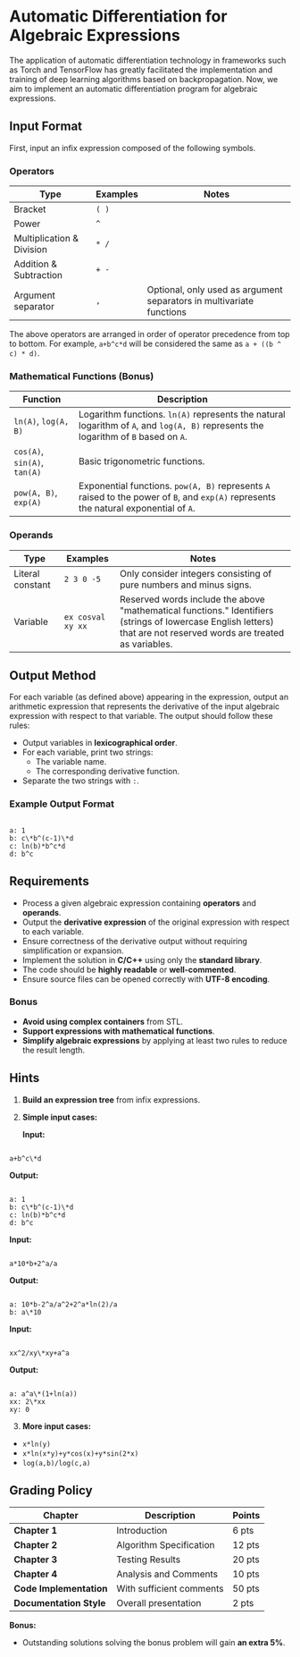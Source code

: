 # Automatic Differentiation for Algebraic Expressions

The application of automatic differentiation technology in frameworks such as Torch and TensorFlow has greatly facilitated the implementation and training of deep learning algorithms based on backpropagation. Now, we aim to implement an automatic differentiation program for algebraic expressions.

## Input Format

First, input an infix expression composed of the following symbols.

### Operators

| Type                     | Examples | Notes |
|--------------------------|---------|-------|
| Bracket                 | `( )`   |       |
| Power                   | `^`     |       |
| Multiplication & Division | `* /`   |       |
| Addition & Subtraction   | `+ -`   |       |
| Argument separator      | `,`     | Optional, only used as argument separators in multivariate functions |

The above operators are arranged in order of operator precedence from top to bottom. For example, `a+b^c*d` will be considered the same as `a + ((b ^ c) * d)`.

### Mathematical Functions (Bonus)

| Function | Description |
|----------|-------------|
| `ln(A)`, `log(A, B)` | Logarithm functions. `ln(A)` represents the natural logarithm of `A`, and `log(A, B)` represents the logarithm of `B` based on `A`. |
| `cos(A)`, `sin(A)`, `tan(A)` | Basic trigonometric functions. |
| `pow(A, B)`, `exp(A)` | Exponential functions. `pow(A, B)` represents `A` raised to the power of `B`, and `exp(A)` represents the natural exponential of `A`. |

### Operands

| Type               | Examples         | Notes |
|--------------------|-----------------|-------|
| Literal constant  | `2 3 0 -5`       | Only consider integers consisting of pure numbers and minus signs. |
| Variable          | `ex cosval xy xx` | Reserved words include the above "mathematical functions." Identifiers (strings of lowercase English letters) that are not reserved words are treated as variables. |

## Output Method

For each variable (as defined above) appearing in the expression, output an arithmetic expression that represents the derivative of the input algebraic expression with respect to that variable. The output should follow these rules:

- Output variables in **lexicographical order**.
- For each variable, print two strings:
  - The variable name.
  - The corresponding derivative function.
- Separate the two strings with `:`.

### Example Output Format

```

a: 1
b: c\*b^(c-1)\*d
c: ln(b)*b^c*d
d: b^c

```

## Requirements

- Process a given algebraic expression containing **operators** and **operands**.
- Output the **derivative expression** of the original expression with respect to each variable.
- Ensure correctness of the derivative output without requiring simplification or expansion.
- Implement the solution in **C/C++** using only the **standard library**.
- The code should be **highly readable** or **well-commented**.
- Ensure source files can be opened correctly with **UTF-8 encoding**.

### Bonus

- **Avoid using complex containers** from STL.
- **Support expressions with mathematical functions**.
- **Simplify algebraic expressions** by applying at least two rules to reduce the result length.

## Hints

1. **Build an expression tree** from infix expressions.
2. **Simple input cases:**

   **Input:**  
```

a+b^c\*d

```
**Output:**  
```

a: 1
b: c\*b^(c-1)\*d
c: ln(b)*b^c*d
d: b^c

```

**Input:**  
```

a*10*b+2^a/a

```
**Output:**  
```

a: 10*b-2^a/a^2+2^a*ln(2)/a
b: a\*10

```

**Input:**  
```

xx^2/xy\*xy+a^a

```
**Output:**  
```

a: a^a\*(1+ln(a))
xx: 2\*xx
xy: 0

```

3. **More input cases:**
- `x*ln(y)`
- `x*ln(x*y)+y*cos(x)+y*sin(2*x)`
- `log(a,b)/log(c,a)`

## Grading Policy

| Chapter | Description | Points |
|---------|------------|--------|
| **Chapter 1** | Introduction | 6 pts |
| **Chapter 2** | Algorithm Specification | 12 pts |
| **Chapter 3** | Testing Results | 20 pts |
| **Chapter 4** | Analysis and Comments | 10 pts |
| **Code Implementation** | With sufficient comments | 50 pts |
| **Documentation Style** | Overall presentation | 2 pts |

**Bonus:**  
- Outstanding solutions solving the bonus problem will gain **an extra 5%**.
